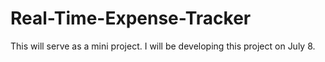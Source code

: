 # Real-Time-Expense-Tracker

This will serve as a mini project. 
I will be developing this project on July 8. 
